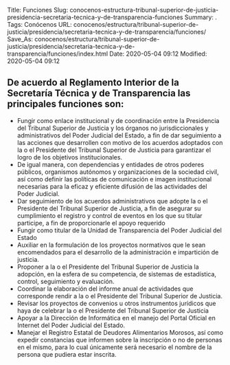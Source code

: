 Title: Funciones
Slug: conocenos-estructura-tribunal-superior-de-justicia-presidencia-secretaria-tecnica-y-de-transparencia-funciones
Summary: .
Tags: Conócenos
URL: conocenos/estructura/tribunal-superior-de-justicia/presidencia/secretaria-tecnica-y-de-transparencia/funciones/
Save_As: conocenos/estructura/tribunal-superior-de-justicia/presidencia/secretaria-tecnica-y-de-transparencia/funciones/index.html
Date: 2020-05-04 09:12
Modified: 2020-05-04 09:12


## De acuerdo al Reglamento Interior de la Secretaría Técnica y de Transparencia las principales funciones son:

- Fungir como enlace institucional y de coordinación entre la Presidencia del Tribunal Superior de Justicia y los órganos no jurisdiccionales y administrativos del Poder Judicial del Estado, a fin de dar seguimiento a las acciones que desarrollen con motivo de los acuerdos adoptados con la o el Presidente del Tribunal Superior de Justicia para garantizar el logro de los objetivos institucionales.
- De igual manera, con dependencias y entidades de otros poderes públicos, organismos autónomos y organizaciones de la sociedad civil, así como definir las políticas de comunicación e imagen institucional necesarias para la eficaz y eficiente difusión de las actividades del Poder Judicial.
- Dar seguimiento de los acuerdos administrativos que adopte la o el Presidente del Tribunal Superior de Justicia, a fin de asegurar su cumplimiento el registro y control de eventos en los que su titular participe, a fin de proporcionarle el apoyo requerido
- Fungir como titular de la Unidad de Transparencia del Poder Judicial del Estado
- Auxiliar en la formulación de los proyectos normativos que le sean encomendados para el desarrollo de la administración e impartición de justicia.
- Proponer a la o el Presidente del Tribunal Superior de Justicia la adopción, en la esfera de su competencia, de sistemas de estadística, control, seguimiento y evaluación.
- Coordinar la elaboración del informe anual de actividades que corresponde rendir a la o el Presidente del Tribunal Superior de Justicia.
- Revisar los proyectos de convenios u otros instrumentos jurídicos que haya de celebrar la o el Presidente del Tribunal Superior de Justicia
- Apoyar a la Dirección de Informática en el manejo del Portal Oficial en Internet del Poder Judicial del Estado.
- Manejar el Registro Estatal de Deudores Alimentarios Morosos, así como expedir constancias que informen sobre la inscripción o no de personas en el mismo, para lo cual únicamente será necesario el nombre de la persona que pudiera estar inscrita.



